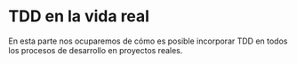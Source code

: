 # TDD en la vida real #

En esta parte nos ocuparemos de cómo es posible incorporar TDD en todos los procesos de desarrollo en proyectos reales.
